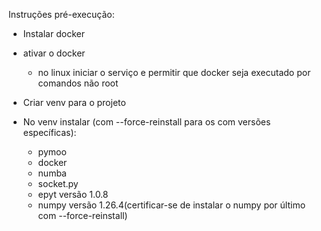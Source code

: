 Instruções pré-execução:

  - Instalar docker
  - ativar o docker
    - no linux iniciar o serviço e permitir que docker seja executado por comandos não root
    
  - Criar venv para o projeto
  - No venv instalar (com --force-reinstall para os com versões específicas):
    - pymoo
    - docker
    - numba
    - socket.py
    - epyt versão 1.0.8
    - numpy versão 1.26.4(certificar-se de instalar o numpy por último com --force-reinstall)

